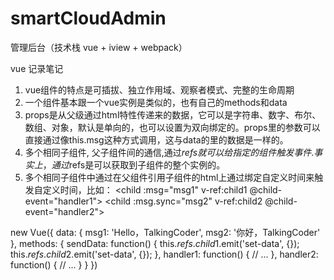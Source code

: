 # smartCloudAdmin
管理后台（技术栈 vue + iview + webpack）


vue 记录笔记
1. vue组件的特点是可插拔、独立作用域、观察者模式、完整的生命周期
2. 一个组件基本跟一个vue实例是类似的，也有自己的methods和data
3. props是从父级通过html特性传递来的数据，它可以是字符串、数字、布尔、数组、对象，默认是单向的，也可以设置为双向绑定的。props里的参数可以直接通过像this.msg这种方式调用，这与data的里的数据是一样的。
4. 多个相同子组件, 父子组件间的通信,通过$refs就可以给指定的组件触发事件.事实上，通过$refs是可以获取到子组件的整个实例的。
5. 多个相同子组件中通过在父组件引用子组件的html上通过绑定自定义时间来触发自定义时间，比如：
  <child :msg="msg1" v-ref:child1 @child-event="handler1"></child>
  <child :msg.sync="msg2" v-ref:child2 @child-event="handler2"></child>

  new Vue({
      data: {
          msg1: 'Hello，TalkingCoder',
          msg2: '你好，TalkingCoder'
      },
      methods: {
          sendData: function() {
              this.$refs.child1.$emit('set-data', {});
              this.$refs.child2.$emit('set-data', {});
          },
          handler1: function() {
              // ...
          },
          handler2: function() {
              // ...
          }
      }
  })
